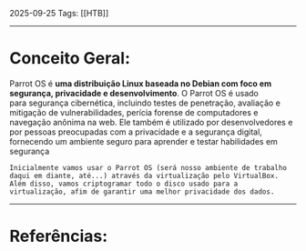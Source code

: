 2025-09-25
Tags: [[HTB]]

----
# Conceito Geral:

Parrot OS é **uma distribuição Linux baseada no Debian com foco em segurança, privacidade e desenvolvimento**. O Parrot OS é usado para segurança cibernética, incluindo testes de penetração, avaliação e mitigação de vulnerabilidades, perícia forense de computadores e navegação anônima na web. Ele também é utilizado por desenvolvedores e por pessoas preocupadas com a privacidade e a segurança digital, fornecendo um ambiente seguro para aprender e testar habilidades em segurança  

	Inicialmente vamos usar o Parrot OS (será nosso ambiente de trabalho daqui em diante, até...) através da virtualização pelo VirtualBox. Além disso, vamos criptogramar todo o disco usado para a virtualização, afim de garantir uma melhor privacidade dos dados.

-----
# Referências:

